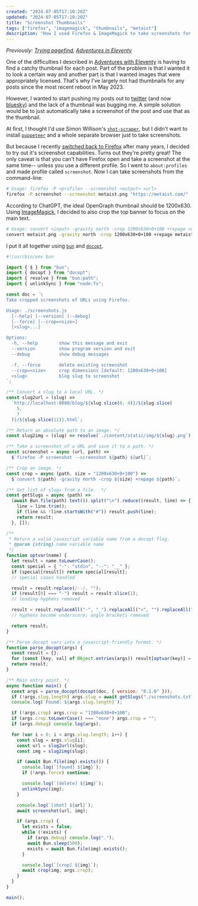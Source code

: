 ```yaml
---
created: "2024-07-05T17:10:20Z"
updated: "2024-07-05T17:10:20Z"
title: "Screenshot Thumbnails"
tags: ["firefox", "imagemagick", "thumbnails", "metaist"]
description: "How I used Firefox & ImageMagick to take screenshots for posts without a thumbnail."
---
```


_Previously: [Trying pagefind](/blog/2024/07/trying-pagefind.html), [Adventures in Eleventy](/blog/2023/05/adventures-in-eleventy.html)_

One of the difficulties I described in [Adventures with Eleventy](/blog/2023/05/adventures-in-eleventy.html) is having to find a catchy thumbnail for each post. Part of the problem is that I wanted it to look a certain way and another part is that I wanted images that were appropriately licensed. That's why I've largely not had thumbnails for any posts since the most recent reboot in May 2023.

However, I wanted to start pushing my posts out to [twitter](https://twitter.com/TheMetaist) (and now [bluesky](https://bsky.app/profile/metaist.com)) and the lack of a thumbnail was bugging me. A simple solution would be to just automatically take a screenshot of the post and use that as the thumbnail.

At first, I thought I'd use Simon Willison's [`shot-scraper`](https://github.com/simonw/shot-scraper), but I didn't want to install [`puppeteer`](https://pptr.dev/) and a whole separate browser just to take screenshots.

But because I recently [switched back to Firefox](/blog/2024/06/trying-firefox.html) after many years, I decided to try out it's screenshot capabilities. Turns out they're pretty great! The only caveat is that you can't have Firefox open and take a screenshot at the same time-- unless you use a different profile. So I went to `about:profiles` and made profile called `screenshot`. Now I can take screenshots from the command-line:

```bash
# Usage: firefox -P <profile> --screenshot <output> <url>
firefox -P screenshot --screenshot metaist.png "https://metaist.com/"
```

According to ChatGPT, the ideal OpenGraph thumbnail should be 1200x630. Using [ImageMagick](https://imagemagick.org/index.php), I decided to also crop the top banner to focus on the main text.

```bash
# Usage: convert <input> -gravity north -crop 1200x630+0+100 +repage <output>
convert metaist.png -gravity north -crop 1200x630+0+100 +repage metaist.png
```

I put it all together using [`bun`](https://bun.sh/) and [`docopt`](https://www.npmjs.com/package/docopt).

```js
#!/usr/bin/env bun

import { $ } from "bun";
import { docopt } from "docopt";
import { resolve } from "bun:path";
import { unlinkSync } from "node:fs";

const doc = `\
Take cropped screenshots of URLs using Firefox.

Usage: ./screenshots.js
  [--help] [--version] [--debug]
  [--force] [--crop=<size>]
  [<slug>...]

Options:
  -h, --help        show this message and exit
  --version         show program version and exit
  --debug           show debug messages

  -f, --force       delete existing screenshot
  --crop=<size>     crop dimensions [default: 1200x630+0+100]
  <slug>            blog slug to screenshot
`;

/** Convert a slug to a local URL. */
const slug2url = (slug) =>
  `http://localhost:8080/blog/${slug.slice(0, 4)}/${slug.slice(
    5,
    7
  )}/${slug.slice(11)}.html`;

/** Return an absolute path to an image. */
const slug2img = (slug) => resolve(`./content/static/img/${slug}.png`);

/** Take a screenshot of a URL and save it to a path. */
const screenshot = async (url, path) =>
  $`firefox -P screenshot --screenshot ${path} ${url}`;

/** Crop an image. */
const crop = async (path, size = "1200x630+0+100") =>
  $`convert ${path} -gravity north -crop ${size} +repage ${path}`;

/** Get list of slugs from a file.  */
const getSlugs = async (path) =>
  (await Bun.file(path).text()).split("\n").reduce((result, line) => {
    line = line.trim();
    if (line && !line.startsWith("#")) result.push(line);
    return result;
  }, []);

/**
 * Return a valid javascript variable name from a docopt flag.
 * @param {string} name variable name
 */
function optvar(name) {
  let result = name.toLowerCase();
  const special = { "-": "stdin", "--": "__" };
  if (special[result]) return special[result];
  // special cases handled

  result = result.replace(/--/, "");
  if (result[0] === "-") result = result.slice(1);
  // leading hyphens removed

  result = result.replaceAll("-", "_").replaceAll("<", "").replaceAll(">", "");
  // hyphens become underscore; angle brackets removed

  return result;
}

/** Parse docopt vars into a javascript-friendly format. */
function parse_docopt(args) {
  const result = {};
  for (const [key, val] of Object.entries(args)) result[optvar(key)] = val;
  return result;
}

/** Main entry point. */
async function main() {
  const args = parse_docopt(docopt(doc, { version: "0.1.0" }));
  if (!args.slug.length) args.slug = await getSlugs("./screenshots.txt");
  console.log(`Found: ${args.slug.length}`);

  if (!args.crop) args.crop = "1200x630+0+100";
  if (args.crop.toLowerCase() === "none") args.crop = "";
  if (args.debug) console.log(args);

  for (var i = 0; i < args.slug.length; i++) {
    const slug = args.slug[i];
    const url = slug2url(slug);
    const img = slug2img(slug);

    if (await Bun.file(img).exists()) {
      console.log(`[found] ${img}`);
      if (!args.force) continue;

      console.log(`[delete] ${img}`);
      unlinkSync(img);
    }

    console.log(`[shot] ${url}`);
    await screenshot(url, img);

    if (args.crop) {
      let exists = false;
      while (!exists) {
        if (args.debug) console.log(".");
        await Bun.sleep(500);
        exists = await Bun.file(img).exists();
      }

      console.log(`[crop] ${img}`);
      await crop(img, args.crop);
    }
  }
}

main();
```
